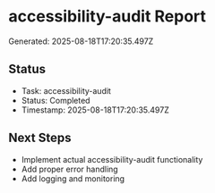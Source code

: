 # accessibility-audit Report

Generated: 2025-08-18T17:20:35.497Z

## Status
- Task: accessibility-audit
- Status: Completed
- Timestamp: 2025-08-18T17:20:35.497Z

## Next Steps
- Implement actual accessibility-audit functionality
- Add proper error handling
- Add logging and monitoring
